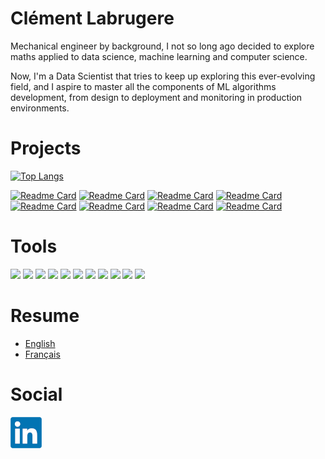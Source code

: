 # Clément Labrugere

Mechanical engineer by background, I not so long ago decided to explore maths applied to data science, machine learning and computer science.

Now, I'm a Data Scientist that tries to keep up exploring this ever-evolving field, and I aspire to master all the components of ML algorithms development, from design to deployment and monitoring in production environments.


# Projects

[![Top Langs](https://github-readme-stats.vercel.app/api/top-langs/?username=clabrugere)](https://github.com/clabrugere/)

[![Readme Card](https://github-readme-stats.vercel.app/api/pin/?username=clabrugere&repo=fastapi-fraud-detection)](https://github.com/clabrugere/fastapi-fraud-detection)
[![Readme Card](https://github-readme-stats.vercel.app/api/pin/?username=clabrugere&repo=numpy-basics)](https://github.com/clabrugere/numpy-basics)
[![Readme Card](https://github-readme-stats.vercel.app/api/pin/?username=clabrugere&repo=portfolio-balance)](https://github.com/clabrugere/portfolio-balance)
[![Readme Card](https://github-readme-stats.vercel.app/api/pin/?username=clabrugere&repo=plant-pathology-classification)](https://github.com/clabrugere/plant-pathology-classification)
[![Readme Card](https://github-readme-stats.vercel.app/api/pin/?username=clabrugere&repo=M5-forecasting)](https://github.com/clabrugere/M5-forecasting)
[![Readme Card](https://github-readme-stats.vercel.app/api/pin/?username=clabrugere&repo=ecommerce-dash)](https://github.com/clabrugere/ecommerce-dash)
[![Readme Card](https://github-readme-stats.vercel.app/api/pin/?username=clabrugere&repo=template-datascience)](https://github.com/clabrugere/template-datascience)
[![Readme Card](https://github-readme-stats.vercel.app/api/pin/?username=clabrugere&repo=streamlit-nav)](https://github.com/clabrugere/streamlit-nav)


# Tools

![](https://img.shields.io/badge/Code-Python-informational?style=flat&logo=python&logoColor=white)
![](https://img.shields.io/badge/Code-conda-informational?style=flat&logo=anaconda&logoColor=white)
![](https://img.shields.io/badge/Code-Jupyter-informational?style=flat&logo=jupyter&logoColor=white)
![](https://img.shields.io/badge/Cloud-AWS-informational?style=flat&logo=amazonaws&logoColor=white)
![](https://img.shields.io/badge/Cloud-Azure-informational?style=flat&logo=microsoftazure&logoColor=white)
![](https://img.shields.io/badge/DB-PostgreSQL-informational?style=flat&logo=postgresql&logoColor=white)
![](https://img.shields.io/badge/DB-SQLServer-informational?style=flat&logo=microsoftsqlserver&logoColor=white)
![](https://img.shields.io/badge/IDE-Pycharm-informational?style=flat&logo=pycharm&logoColor=white)
![](https://img.shields.io/badge/IDE-VSCode-informational?style=flat&logo=visualstudiocode&logoColor=white)
![](https://img.shields.io/badge/Tools-git-informational?style=flat&logo=git&logoColor=white)
![](https://img.shields.io/badge/Tools-Docker-informational?style=flat&logo=docker&logoColor=white)

# Resume

- [English](./resources/CLEMENT%20LABRUGERE%20DS%20-%20en.pdf)
- [Français](./resources/CLEMENT%20LABRUGERE%20DS%20-%20fr.pdf)

# Social

[![Linkedin](resources/linkedin.png)](https://www.linkedin.com/in/clement-labrugere/)
